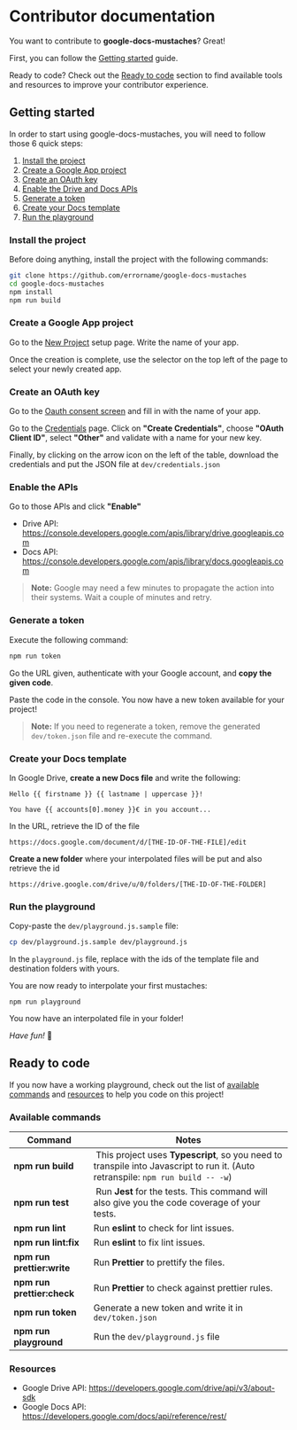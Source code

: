 # Contributor documentation

You want to contribute to **google-docs-mustaches**? Great!

First, you can follow the [Getting started](#getting-started) guide.

Ready to code? Check out the [Ready to code](#ready-to-code) section to find available tools and resources to improve your contributor experience.

## Getting started

In order to start using google-docs-mustaches, you will need to follow those 6 quick steps:

1. [Install the project](#install-the-project)
2. [Create a Google App project](#create-a-google-app-project)
3. [Create an OAuth key](#create-an-oauth-key)
4. [Enable the Drive and Docs APIs](#enable-the-drive-and-docs-apis)
5. [Generate a token](#generate-a-token)
6. [Create your Docs template](#create-your-docs-template)
7. [Run the playground](#run-the-playground)

### Install the project

Before doing anything, install the project with the following commands:

```bash
git clone https://github.com/errorname/google-docs-mustaches
cd google-docs-mustaches
npm install
npm run build
```

### Create a Google App project

Go to the [New Project](https://console.developers.google.com/projectcreate) setup page. Write the name of your app.

Once the creation is complete, use the selector on the top left of the page to select your newly created app.

### Create an OAuth key

Go to the [Oauth consent screen](https://console.developers.google.com/apis/credentials/consent) and fill in with the name of your app.

Go to the [Credentials](https://console.developers.google.com/apis/credentials) page. Click on **"Create Credentials"**, choose **"OAuth Client ID"**, select **"Other"** and validate with a name for your new key.

Finally, by clicking on the arrow icon on the left of the table, download the credentials and put the JSON file at `dev/credentials.json`

### Enable the APIs

Go to those APIs and click **"Enable"**

- Drive API: https://console.developers.google.com/apis/library/drive.googleapis.com
- Docs API: https://console.developers.google.com/apis/library/docs.googleapis.com

> **Note:** Google may need a few minutes to propagate the action into their systems. Wait a couple of minutes and retry.

### Generate a token

Execute the following command:

```bash
npm run token
```

Go the URL given, authenticate with your Google account, and **copy the given code**.

Paste the code in the console. You now have a new token available for your project!

> **Note:** If you need to regenerate a token, remove the generated `dev/token.json` file and re-execute the command.

### Create your Docs template

In Google Drive, **create a new Docs file** and write the following:

```
Hello {{ firstname }} {{ lastname | uppercase }}!

You have {{ accounts[0].money }}€ in you account...
```

In the URL, retrieve the ID of the file

```
https://docs.google.com/document/d/[THE-ID-OF-THE-FILE]/edit
```

**Create a new folder** where your interpolated files will be put and also retrieve the id

```
https://drive.google.com/drive/u/0/folders/[THE-ID-OF-THE-FOLDER]
```

### Run the playground

Copy-paste the `dev/playground.js.sample` file:

```bash
cp dev/playground.js.sample dev/playground.js
```

In the `playground.js` file, replace with the ids of the template file and destination folders with yours.

You are now ready to interpolate your first mustaches:

```
npm run playground
```

You now have an interpolated file in your folder!

_Have fun!_ :rocket:

## Ready to code

If you now have a working playground, check out the list of [available commands](#available-commands) and [resources](#resources) to help you code on this project!

### Available commands

<!-- prettier-ignore-start -->

| Command | Notes |
|---|---|
| **npm run build** | This project uses **Typescript**, so you need to transpile into Javascript to run it. (Auto retranspile: `npm run build -- -w`) |
| **npm run test** | Run **Jest** for the tests. This command will also give you the code coverage of your tests. |
| **npm run lint** | Run **eslint** to check for lint issues. |
| **npm run lint:fix** | Run **eslint** to fix lint issues. |
| **npm run prettier:write** | Run **Prettier** to prettify the files. |
| **npm run prettier:check** | Run **Prettier** to check against prettier rules. |
| **npm run token** | Generate a new token and write it in `dev/token.json` |
| **npm run playground** | Run the `dev/playground.js` file |

<!-- prettier-ignore-end -->

### Resources

- Google Drive API: https://developers.google.com/drive/api/v3/about-sdk
- Google Docs API: https://developers.google.com/docs/api/reference/rest/
